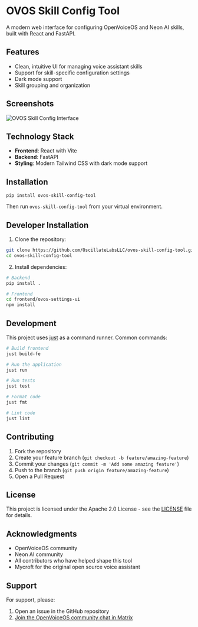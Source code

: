 # OVOS Skill Config Tool

A modern web interface for configuring OpenVoiceOS and Neon AI skills, built with React and FastAPI.

## Features

- Clean, intuitive UI for managing voice assistant skills
- Support for skill-specific configuration settings
- Dark mode support
- Skill grouping and organization

## Screenshots

![OVOS Skill Config Interface](skills-interface.webp)

## Technology Stack

- **Frontend**: React with Vite
- **Backend**: FastAPI
- **Styling**: Modern Tailwind CSS with dark mode support

## Installation

`pip install ovos-skill-config-tool`

Then run `ovos-skill-config-tool` from your virtual environment.

## Developer Installation

1. Clone the repository:

```bash
git clone https://github.com/OscillateLabsLLC/ovos-skill-config-tool.git
cd ovos-skill-config-tool
```

2. Install dependencies:

```bash
# Backend
pip install .

# Frontend
cd frontend/ovos-settings-ui
npm install
```

## Development

This project uses [just](https://github.com/casey/just) as a command runner. Common commands:

```bash
# Build frontend
just build-fe

# Run the application
just run

# Run tests
just test

# Format code
just fmt

# Lint code
just lint
```

## Contributing

1. Fork the repository
2. Create your feature branch (`git checkout -b feature/amazing-feature`)
3. Commit your changes (`git commit -m 'Add some amazing feature'`)
4. Push to the branch (`git push origin feature/amazing-feature`)
5. Open a Pull Request

## License

This project is licensed under the Apache 2.0 License - see the [LICENSE](LICENSE) file for details.

## Acknowledgments

- OpenVoiceOS community
- Neon AI community
- All contributors who have helped shape this tool
- Mycroft for the original open source voice assistant

## Support

For support, please:

1. Open an issue in the GitHub repository
1. [Join the OpenVoiceOS community chat in Matrix](https://matrix.to/#/!XFpdtmgyCoPDxOMPpH:matrix.org?via=matrix.org)
